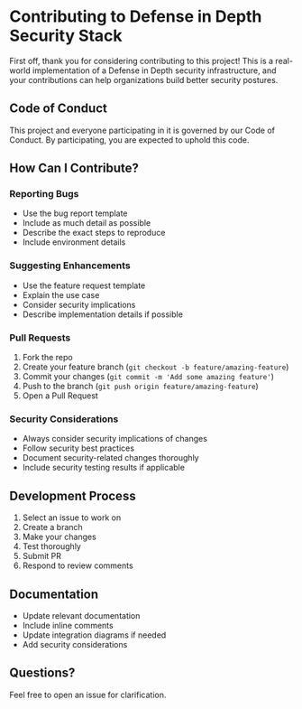 # Contributing to Defense in Depth Security Stack

First off, thank you for considering contributing to this project! This is a real-world implementation of a Defense in Depth security infrastructure, and your contributions can help organizations build better security postures.

## Code of Conduct
This project and everyone participating in it is governed by our Code of Conduct. By participating, you are expected to uphold this code.

## How Can I Contribute?

### Reporting Bugs
- Use the bug report template
- Include as much detail as possible
- Describe the exact steps to reproduce
- Include environment details

### Suggesting Enhancements
- Use the feature request template
- Explain the use case
- Consider security implications
- Describe implementation details if possible

### Pull Requests
1. Fork the repo
2. Create your feature branch (`git checkout -b feature/amazing-feature`)
3. Commit your changes (`git commit -m 'Add some amazing feature'`)
4. Push to the branch (`git push origin feature/amazing-feature`)
5. Open a Pull Request

### Security Considerations
- Always consider security implications of changes
- Follow security best practices
- Document security-related changes thoroughly
- Include security testing results if applicable

## Development Process
1. Select an issue to work on
2. Create a branch
3. Make your changes
4. Test thoroughly
5. Submit PR
6. Respond to review comments

## Documentation
- Update relevant documentation
- Include inline comments
- Update integration diagrams if needed
- Add security considerations

## Questions?
Feel free to open an issue for clarification.
